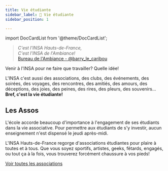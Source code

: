 ```yaml
---
title: Vie étudiante
sidebar_label: 🎏 Vie étudiante
sidebar_position: 1

---
```

import DocCardList from '@theme/DocCardList';


> _C'est l'INSA Hauts-de-France, <br/>
> C'est l'INSA de l'Ambiance!_ <br/>
> [Bureau de l'Ambiance - @barry_le_caribou](https://www.instagram.com/barry_le_caribou/)

Venir à l'INSA pour ne faire que travailler? Quelle idée! 

L'INSA c'est aussi des associations, des clubs, des événements, des soirées, des voyages, des rencontres, des amitiés, des amours, des déceptions, des joies, des peines, des rires, des pleurs, des souvenirs... **Bref, c'est la vie étudiante!**

## Les Assos
L'école accorde beaucoup d'importance à l'engagement de ses étudiants dans la vie associative. Pour permettre aux étudiants de s'y investir, aucun enseignement n'est dispensé le jeudi après-midi.

L'INSA Hauts-de-France regorge d'associations étudiantes pour plaire à toutes et à tous. Que vous soyez sportifs, artistes, geeks, fêtards, engagés, ou tout ça à la fois, vous trouverez forcément chaussure à vos pieds!


[Voir toutes les associations](/vie-etudiante/assos-et-clubs)
